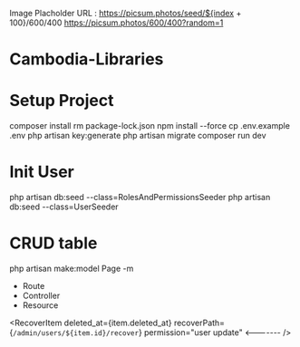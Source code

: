 Image Placholder URL :
https://picsum.photos/seed/${index + 100}/600/400
https://picsum.photos/600/400?random=1

# Cambodia-Libraries

# Setup Project

composer install
rm package-lock.json
npm install --force
cp .env.example .env
php artisan key:generate
php artisan migrate
composer run dev

# Init User

php artisan db:seed --class=RolesAndPermissionsSeeder
php artisan db:seed --class=UserSeeder

# CRUD table

php artisan make:model Page -m

- Route
- Controller
- Resource


<!-- TODO: update permission in other resource as it got 'user update' all -->
<RecoverItem
deleted_at={item.deleted_at}
recoverPath={`/admin/users/${item.id}/recover`}
permission="user update" <-------
/>
